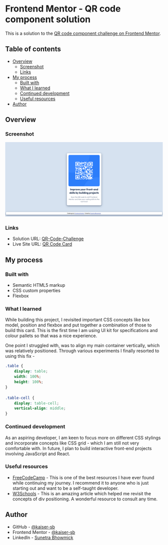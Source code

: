 # Frontend Mentor - QR code component solution

This is a solution to the [QR code component challenge on Frontend Mentor](https://www.frontendmentor.io/challenges/qr-code-component-iux_sIO_H).

## Table of contents

- [Overview](#overview)
  - [Screenshot](#screenshot)
  - [Links](#links)
- [My process](#my-process)
  - [Built with](#built-with)
  - [What I learned](#what-i-learned)
  - [Continued development](#continued-development)
  - [Useful resources](#useful-resources)
- [Author](#author)

## Overview

### Screenshot

![](./images/screenshot_QR_Code_Proj.png)

### Links

- Solution URL: [QR-Code-Challenge](https://github.com/kaiser-sb/QR-Code-Challenge.git)
- Live Site URL: [QR Code Card](https://kaiser-sb.github.io/QR-Code-Challenge/)

## My process

### Built with

- Semantic HTML5 markup
- CSS custom properties
- Flexbox


### What I learned

While building this project, I revisited important CSS concepts like box model, position and flexbox and put together a combination of those to build this card. This is the first time I am using UI kit for specifications and colour pallets so that was a nice experience.

One point I struggled with, was to align my main container vertically, which was relatively positioned. Through various experiments I finally resorted to using this fix -

```css
.table {
    display: table;
    width: 100%;
    height: 100%;
}

.table-cell {
    display: table-cell;
    vertical-align: middle;
}
```

### Continued development

As an aspiring developer, I am keen to focus more on different CSS stylings and incorporate concepts like CSS grid - which I am still not very comfortable with. In future, I plan to build interactive front-end projects involving JavaScript and React.

### Useful resources

- [FreeCodeCamp](https://www.freecodecamp.org/learn) - This is one of the best resources I have ever found while continuing my journey. I recommend it to anyone who is just starting out and want to be a self-taught developer.
- [W3Schools](https://www.w3schools.com/css/css_positioning.asp) - This is an amazing article which helped me revisit the concepts of div positioning. A wonderful resource to consult any time.

## Author

- GitHub - [@kaiser-sb](https://github.com/kaiser-sb)
- Frontend Mentor - [@kaiser-sb](https://www.frontendmentor.io/profile/kaiser-sb)
- LinkedIn - [Sunetra Bhowmick](https://www.linkedin.com/in/kaiser-sb/)

